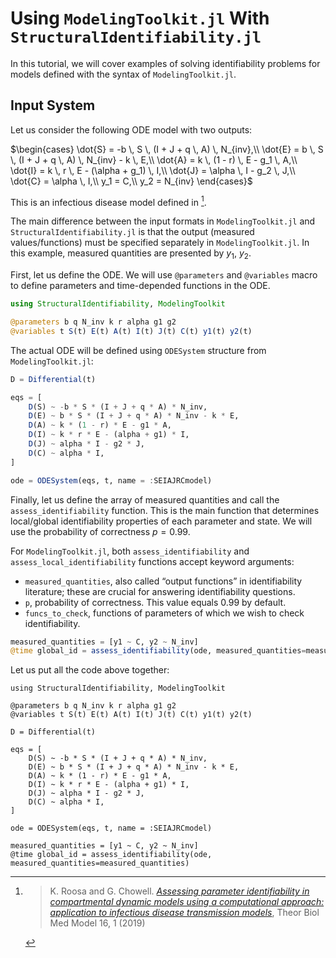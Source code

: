 # Using `ModelingToolkit.jl` With `StructuralIdentifiability.jl`

In this tutorial, we will cover examples of solving identifiability problems for models defined with the syntax of `ModelingToolkit.jl`.

## Input System

Let us consider the following ODE model with two outputs:

$\begin{cases}
    \dot{S} = -b \, S \, (I + J + q \, A) \, N_{inv},\\
    \dot{E} = b \, S \, (I + J + q \, A) \, N_{inv} - k \, E,\\
    \dot{A} = k \, (1 - r) \, E - g_1 \, A,\\
    \dot{I} = k \, r \, E - (\alpha + g_1) \, I,\\
    \dot{J} = \alpha \, I - g_2 \, J,\\
    \dot{C} = \alpha \, I,\\
    y_1 = C,\\
    y_2 = N_{inv}
\end{cases}$

This is an infectious disease model defined in [^1].

The main difference between the input formats in `ModelingToolkit.jl` and `StructuralIdentifiability.jl` is that the output (measured values/functions) must be specified separately in `ModelingToolkit.jl`. In this example, measured quantities are presented by $y_1$, $y_2$.

First, let us define the ODE. We will use `@parameters` and `@variables` macro to define parameters and time-depended functions in the ODE.

```julia
using StructuralIdentifiability, ModelingToolkit

@parameters b q N_inv k r alpha g1 g2
@variables t S(t) E(t) A(t) I(t) J(t) C(t) y1(t) y2(t)
```

The actual ODE will be defined using `ODESystem` structure from `ModelingToolkit.jl`:

```julia
D = Differential(t)

eqs = [
    D(S) ~ -b * S * (I + J + q * A) * N_inv,
    D(E) ~ b * S * (I + J + q * A) * N_inv - k * E,
    D(A) ~ k * (1 - r) * E - g1 * A,
    D(I) ~ k * r * E - (alpha + g1) * I,
    D(J) ~ alpha * I - g2 * J,
    D(C) ~ alpha * I,
]

ode = ODESystem(eqs, t, name = :SEIAJRCmodel)
```

Finally, let us define the array of measured quantities and call the `assess_identifiability` function. This is the main function that determines local/global identifiability properties of each parameter and state. We will use the probability of correctness $p=0.99$.

For `ModelingToolkit.jl`, both `assess_identifiability` and `assess_local_identifiability` functions accept keyword arguments: 

* `measured_quantities`, also called “output functions” in identifiability literature; these are crucial for answering identifiability questions.
* `p`, probability of correctness. This value equals 0.99 by default.
* `funcs_to_check`, functions of parameters of which we wish to check identifiability.

```julia
measured_quantities = [y1 ~ C, y2 ~ N_inv]
@time global_id = assess_identifiability(ode, measured_quantities=measured_quantities)
```

Let us put all the code above together:

```@repl
using StructuralIdentifiability, ModelingToolkit

@parameters b q N_inv k r alpha g1 g2
@variables t S(t) E(t) A(t) I(t) J(t) C(t) y1(t) y2(t)

D = Differential(t)

eqs = [
    D(S) ~ -b * S * (I + J + q * A) * N_inv,
    D(E) ~ b * S * (I + J + q * A) * N_inv - k * E,
    D(A) ~ k * (1 - r) * E - g1 * A,
    D(I) ~ k * r * E - (alpha + g1) * I,
    D(J) ~ alpha * I - g2 * J,
    D(C) ~ alpha * I,
]

ode = ODESystem(eqs, t, name = :SEIAJRCmodel)

measured_quantities = [y1 ~ C, y2 ~ N_inv]
@time global_id = assess_identifiability(ode, measured_quantities=measured_quantities)
```


[^1]:
    > K. Roosa and G. Chowell. [*Assessing parameter identifiability in compartmental dynamic models using a computational approach: application to infectious disease transmission models*](https://doi.org/10.1186/s12976-018-0097-6), Theor Biol Med Model 16, 1 (2019)
